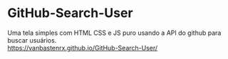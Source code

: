 # GitHub-Search-User
Uma tela simples com HTML CSS e JS puro usando a API do github para buscar usuários.
<br>
https://vanbastenrx.github.io/GitHub-Search-User/
